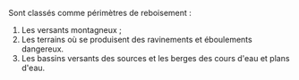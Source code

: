 Sont classés comme périmètres de reboisement :
1)  Les versants montagneux ;
2)  Les terrains où se produisent des ravinements et éboule­ments
dangereux.
3)  Les bassins versants des sources et les berges des cours d'eau et
plans d'eau.